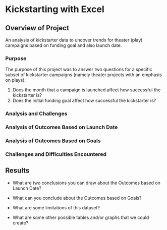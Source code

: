 # Kickstarting with Excel
## Overview of Project  
An analysis of kickstarter data to uncover trends for theater (play) campaigns based on funding goal and also launch date.
### Purpose
The purpose of this project was to answer two questions for a specific subset of kickstarter campaigns (namely theater projects with an emphasis on plays):
1. Does the month that a campaign is launched affect how successful the kickstarter is?
2. Does the initial funding goal affect how successful the kickstarter is?
### Analysis and Challenges

### Analysis of Outcomes Based on Launch Date

### Analysis of Outcomes Based on Goals

### Challenges and Difficulties Encountered

## Results
- What are two conclusions you can draw about the Outcomes based on Launch Date?

- What can you conclude about the Outcomes based on Goals?

- What are some limitations of this dataset?

- What are some other possible tables and/or graphs that we could create?


